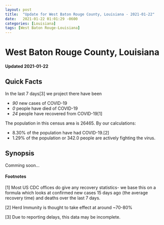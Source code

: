 ```yaml
---
layout: post
title:  "Update for West Baton Rouge County, Louisiana - 2021-01-22"
date:   2021-01-22 01:01:29 -0600
categories: [Louisiana]
tags: [West Baton Rouge-Louisiana]
---
```


# West Baton Rouge County, Louisiana
#### Updated 2021-01-22

## Quick Facts

In the last 7 days[3] we project there have been
- *90* new cases of COVID-19
- *0* people have died of COVID-19
- *24* people have recovered from COVID-19[1]

The population in this census area is 26465. By our calculations:
- 8.30% of the population have had COVID-19.[2]
- 1.29% of the population or 342.0 people are actively fighting the virus.

## Synopsis

Comming soon...


#### Footnotes

[1] Most US CDC offices do give any recovery statistics- we base this on a formula which looks at confirmed new cases
15 days ago (the average recovery time) and deaths over the last 7 days.

[2] Herd Immunity is thought to take effect at around ~70-80%

[3] Due to reporting delays, this data may be incomplete.
 
    